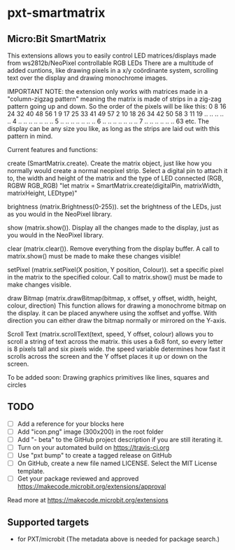 # pxt-smartmatrix

## Micro:Bit SmartMatrix

This extensions allows you to easily control LED matrices/displays made from ws2812b/NeoPixel controllable RGB LEDs
There are a multitude of added cuntions, like drawing pixels in a x/y coördinante system, scrolling text over the display and drawing monochrome images.

IMPORTANT NOTE:
the extension only works with matrices made in a "column-zigzag pattern" meaning the matrix is made of strips in a zig-zag pattern going up and down.
So the order of the pixels will be like this:
0 8 16 24 32 40 48 56
1 9 17 25 33 41 49 57
2 10 18 26 34 42 50 58
3 11 19 .. .. .. .. ..
4 .. .. .. .. .. .. ..
5 .. .. .. .. .. .. ..
6 .. .. .. .. .. .. ..
7 .. .. .. .. .. .. 63
etc.
The display can be any size you like, as long as the strips are laid out with this pattern in mind.

Current features and functions:

create (SmartMatrix.create). Create the matrix object, just like how you normally would create a normal neopixel strip.
Select a digital pin to attach it to, the width and height of the matrix and the type of LED connected (RGB, RGBW RGB_RGB)
"let matrix = SmartMatrix.create(digitalPin, matrixWidth, matrixHeight, LEDtype)"

brightness (matrix.Brightness(0-255)). set the brightness of the LEDs, just as you would in the NeoPixel library.

show (matrix.show()). Display all the changes made to the display, just as you would in the NeoPixel library.

clear (matrix.clear()). Remove everything from the display buffer. A call to matrix.show() must be made to make these changes visible!

setPixel (matrix.setPixel(X position, Y position, Colour)). set a specific pixel in the matrix to the specified colour. Call to matrix.show() must be made to make changes visible.

draw Bitmap (matrix.drawBitmap(bitmap, x offset, y offset, width, height, colour, direction)
This function allows for drawing a monochrome bitmap on the display. it can be placed anywhere using the xoffset and yoffse. With direction you can either draw the bitmap normally or mirrored on the Y-axis.

Scroll Text (matrix.scrollText(text, speed, Y offset, colour) allows you to scroll a string of text across the matrix. this uses a 6x8 font, so every letter is 8 pixels tall and six pixels wide. the speed variable determines how fast it scrolls across the screen and the Y offset places it up or down on the screen.

To be added soon:
Drawing graphics primitives like lines, squares and circles

## TODO

- [ ] Add a reference for your blocks here
- [ ] Add "icon.png" image (300x200) in the root folder
- [ ] Add "- beta" to the GitHub project description if you are still iterating it.
- [ ] Turn on your automated build on https://travis-ci.org
- [ ] Use "pxt bump" to create a tagged release on GitHub
- [ ] On GitHub, create a new file named LICENSE. Select the MIT License template.
- [ ] Get your package reviewed and approved https://makecode.microbit.org/extensions/approval

Read more at https://makecode.microbit.org/extensions

## Supported targets

* for PXT/microbit
(The metadata above is needed for package search.)

